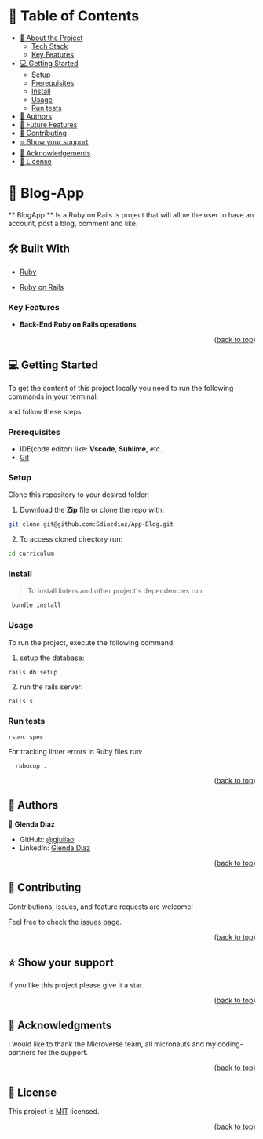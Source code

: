 <a name="readme-top"></a>

<!-- TABLE OF CONTENTS -->

# 📗 Table of Contents

- [📖 About the Project](#about-project)
    - [Tech Stack](#tech-stack)
    - [Key Features](#key-features)
- [💻 Getting Started](#getting-started)
  - [Setup](#setup)
  - [Prerequisites](#prerequisites)
  - [Install](#install)
  - [Usage](#usage)
  - [Run tests](#run-tests)
- [👥 Authors](#authors)
- [🔭 Future Features](#future-features)
- [🤝 Contributing](#contributing)
- [⭐️ Show your support](#support)
- [🙏 Acknowledgements](#acknowledgements)
- [📝 License](#license)

<!-- PROJECT DESCRIPTION -->

# 📖 Blog-App <a name="about-project"></a>

** BlogApp ** Is a Ruby on Rails is project that will allow the user to have an account, post a blog, comment and like.

## 🛠 Built With <a name="built-with"></a>


  <ul>
    <li><a href="https://www.ruby-lang.org/en/documentation/">Ruby</a></li>
  </ul>

  <ul>
    <li><a href="https://rubyonrails.org/">Ruby on Rails</a></li>
  </ul>

<!-- Features -->

### Key Features <a name="key-features"></a>

- **Back-End Ruby on Rails operations**

<p align="right">(<a href="#readme-top">back to top</a>)</p>

<!-- GETTING STARTED -->

## 💻 Getting Started <a name="getting-started"></a>

To get the content of this project locally you need to run the following commands in your terminal:

and follow these steps.

### Prerequisites

- IDE(code editor) like: **Vscode**, **Sublime**, etc.
- [Git](https://www.linode.com/docs/guides/how-to-install-git-on-linux-mac-and-windows/)

### Setup

Clone this repository to your desired folder:

1. Download the **Zip** file or clone the repo with:
 ```bash
git clone git@github.com:Gdiazdiaz/App-Blog.git
```
2. To access cloned directory run:
```bash
cd curriculum 
```

### Install

> To install linters and other project's dependencies run:

```bash
 bundle install
```

### Usage

To run the project, execute the following command:
1. setup the database:
```
rails db:setup
```
2. run the rails server:
```
rails s
```

### Run tests

```
rspec spec
```

For tracking linter errors in Ruby files run:
 
 ```
   rubocop . 
 ```

<p align="right">(<a href="#readme-top">back to top</a>)</p>

<!-- AUTHORS -->

## 👥 Authors <a name="authors"></a>

👤 **Glenda Diaz**

- GitHub: [@gjuliao](https://github.com/Gdiazdiaz)
- LinkedIn: [Glenda Diaz](www.linkedin.com/in/glendadiazz)

<p align="right">(<a href="#readme-top">back to top</a>)</p>

<!-- CONTRIBUTING -->

## 🤝 Contributing <a name="contributing"></a>

Contributions, issues, and feature requests are welcome!

Feel free to check the [issues page](https://github.com/Gdiazdiaz/App-Blog/issues).

<p align="right">(<a href="#readme-top">back to top</a>)</p>

<!-- SUPPORT -->

## ⭐️ Show your support <a name="support"></a>

If you like this project please give it a star.

<p align="right">(<a href="#readme-top">back to top</a>)</p>

<!-- ACKNOWLEDGEMENTS -->

## 🙏 Acknowledgments <a name="acknowledgements"></a>

I would like to thank the Microverse team, all micronauts and my coding-partners for the support.

<p align="right">(<a href="#readme-top">back to top</a>)</p>

<!-- LICENSE -->

## 📝 License <a name="license"></a>

This project is [MIT](./license) licensed.

<p align="right">(<a href="#readme-top">back to top</a>)</p>
